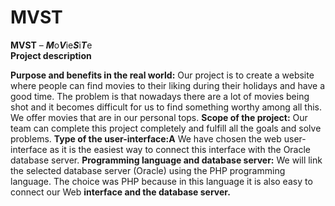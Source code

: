 # MVST

**MVST** – ***M***o***V***ie***S***i***T***e  
**Project description** 

**Purpose and benefits in the real world:** 
   Our project is to create a website where people can find movies to their liking during their holidays and have a good time. The problem is that nowadays there are a lot of movies being shot and it becomes difficult for us to find something worthy among all this. We offer movies that are in our personal tops.
**Scope of the project:** 
   Our team can complete this project completely and fulfill all the goals and solve problems.
**Type of the user-interface:A** 
   We have chosen the web user-interface as it is the easiest way to connect this interface with the Oracle database server.
**Programming language and database server:** 
   We will link the selected database server (Oracle) using the PHP programming language. The choice was PHP because in this language it is also easy to connect our Web **interface and the database server.** 
